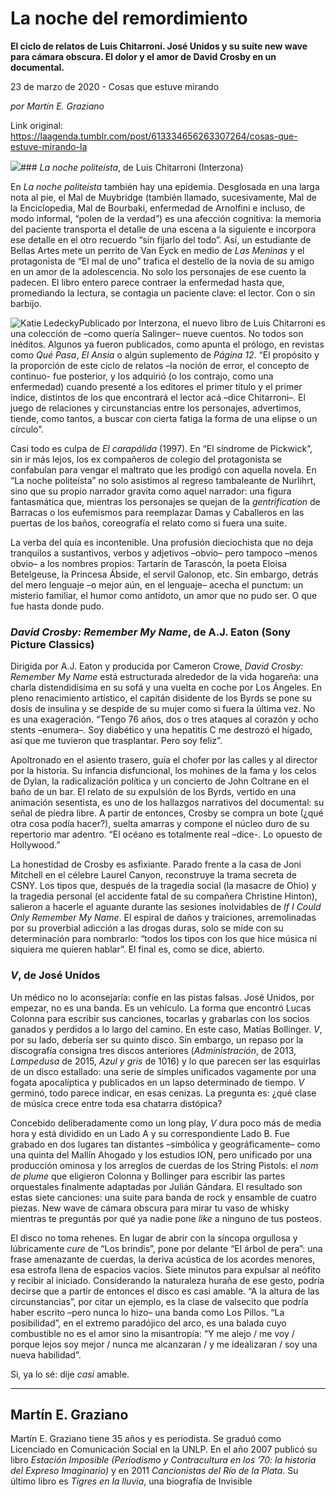 # La noche del remordimiento

**El ciclo de relatos de Luis Chitarroni. José Unidos y su suite new wave para cámara obscura. El dolor y el amor de David Crosby en un documental.**

23 de marzo de 2020 - Cosas que estuve mirando

_por Martín E. Graziano_

Link original: https://laagenda.tumblr.com/post/613334656263307264/cosas-que-estuve-mirando-la

![](https://64.media.tumblr.com/14f573ffc68b9b0d6680a3bf40ebc339/beb80a294bbda0d9-1d/s500x750/7d9437310fea85b8a2ea79b3ee97af03f7ba7076.jpg)### *La noche politeísta*, de Luis Chitarroni (Interzona)

En *La noche politeísta* también hay una epidemia. Desglosada en una larga nota al pie, el Mal de Muybridge (también llamado, sucesivamente, Mal de la Enciclopedia, Mal de Bourbaki, enfermedad de Arnolfini e incluso, de modo informal, “polen de la verdad”) es una afección cognitiva: la memoria del paciente transporta el detalle de una escena a la siguiente e incorpora ese detalle en el otro recuerdo “sin fijarlo del todo”. Así, un estudiante de Bellas Artes mete un perrito de Van Eyck en medio de *Las Meninas* y el protagonista de “El mal de uno” trafica el destello de la novia de su amigo en un amor de la adolescencia. No solo los personajes de ese cuento la padecen. El libro entero parece contraer la enfermedad hasta que, promediando la lectura, se contagia un paciente clave: el lector. Con o sin barbijo. 

![Katie Ledecky](https://64.media.tumblr.com/40fbb9b1d20da4342f827a4b1a837b8e/beb80a294bbda0d9-92/s400x600/b01be43623d0c9385ef8750ca2a395cb55f4aa9f.jpg)Publicado por Interzona, el nuevo libro de Luis Chitarroni es una colección de –como quería Salinger– nueve cuentos. No todos son inéditos. Algunos ya fueron publicados, como apunta el prólogo, en revistas como *Qué Pasa*, *El Ansia* o algún suplemento de *Página 12*. “El propósito y la proporción de este ciclo de relatos –la noción de error, el concepto de continuo- fue posterior, y los adquirió (o los contrajo, como una enfermedad) cuando presenté a los editores el primer título y el primer índice, distintos de los que encontrará el lector acá –dice Chitarroni–. El juego de relaciones y circunstancias entre los personajes, advertimos, tiende, como tantos, a buscar con cierta fatiga la forma de una elipse o un círculo”.

Casi todo es culpa de *El carapálida* (1997). En “El síndrome de Pickwick”, sin ir más lejos, los ex compañeros de colegio del protagonista se confabulan para vengar el maltrato que les prodigó con aquella novela. En “La noche politeísta” no solo asistimos al regreso tambaleante de Nurlihrt, sino que su propio narrador gravita como aquel narrador: una figura fantasmática que, mientras los personajes se quejan de la *gentrification* de Barracas o los eufemismos para reemplazar Damas y Caballeros en las puertas de los baños, coreografía el relato como si fuera una suite. 

La verba del quía es incontenible. Una profusión dieciochista que no deja tranquilos a sustantivos, verbos y adjetivos –obvio– pero tampoco –menos obvio– a los nombres propios: Tartarín de Tarascón, la poeta Eloisa Betelgeuse, la Princesa Ábside, el servil Galonop, etc. Sin embargo, detrás del mero lenguaje –o mejor aún, en el lenguaje– acecha el punctum: un misterio familiar, el humor como antídoto, un amor que no pudo ser. O que fue hasta donde pudo.

### *David Crosby: Remember My Name*, de A.J. Eaton (Sony Picture Classics)

Dirigida por A.J. Eaton y producida por Cameron Crowe, *David Crosby: Remember My Name* está estructurada alrededor de la vida hogareña: una charla distendidísima en su sofá y una vuelta en coche por Los Ángeles. En pleno renacimiento artístico, el capitán disidente de los Byrds se pone su dosis de insulina y se despide de su mujer como si fuera la última vez. No es una exageración. “Tengo 76 años, dos o tres ataques al corazón y ocho stents –enumera–. Soy diabético y una hepatitis C me destrozó el hígado, así que me tuvieron que trasplantar. Pero soy feliz”. 

Apoltronado en el asiento trasero, guía el chofer por las calles y al director por la historia. Su infancia disfuncional, los mohines de la fama y los celos de Dylan, la radicalización política y un concierto de John Coltrane en el baño de un bar. El relato de su expulsión de los Byrds, vertido en una animación sesentista, es uno de los hallazgos narrativos del documental: su señal de piedra libre. A partir de entonces, Crosby se compra un bote (¿qué otra cosa podía hacer?), suelta amarras y compone el núcleo duro de su repertorio mar adentro. “El océano es totalmente real –dice-. Lo opuesto de Hollywood.”

La honestidad de Crosby es asfixiante. Parado frente a la casa de Joni Mitchell en el célebre Laurel Canyon, reconstruye la trama secreta de CSNY. Los tipos que, después de la tragedia social (la masacre de Ohio) y la tragedia personal (el accidente fatal de su compañera Christine Hinton), salieron a hacerle el aguante durante las sesiones inolvidables de *If I Could Only Remember My Name*. El espiral de daños y traiciones, arremolinadas por su proverbial adicción a las drogas duras, solo se mide con su determinación para nombrarlo: “todos los tipos con los que hice música ni siquiera me quieren hablar”. El final es, como se dice, abierto.

### *V*, de José Unidos

Un médico no lo aconsejaría: confíe en las pistas falsas. José Unidos, por empezar, no es una banda. Es un vehículo. La forma que encontró Lucas Colonna para escribir sus canciones, tocarlas y grabarlas con los socios ganados y perdidos a lo largo del camino. En este caso, Matías Bollinger. *V*, por su lado, debería ser su quinto disco. Sin embargo, un repaso por la discografía consigna tres discos anteriores (*Administración*, de 2013, *Lampedusa* de 2015, *Azul y gris* de 1016) y lo que parecen ser las esquirlas de un disco estallado: una serie de simples unificados vagamente por una fogata apocalíptica y publicados en un lapso determinado de tiempo. *V* germinó, todo parece indicar, en esas cenizas. La pregunta es: ¿qué clase de música crece entre toda esa chatarra distópica? 

Concebido deliberadamente como un long play, *V* dura poco más de media hora y está dividido en un Lado A y su correspondiente Lado B. Fue grabado en dos lugares tan distantes –simbólica y geográficamente– como una quinta del Mallín Ahogado y los estudios ION, pero unificado por una producción ominosa y los arreglos de cuerdas de los String Pistols: el *nom de plume* que eligieron Colonna y Bollinger para escribir las partes orquestales finalmente adaptadas por Julián Gándara. El resultado son estas siete canciones: una suite para banda de rock y ensamble de cuatro piezas. New wave de cámara obscura para mirar tu vaso de whisky mientras te preguntás por qué ya nadie pone *like* a ninguno de tus posteos. 

El disco no toma rehenes. En lugar de abrir con la síncopa orgullosa y lúbricamente *cure* de “Los brindis”, pone por delante “El árbol de pera”: una frase amenazante de cuerdas, la deriva acústica de los acordes menores, esa estrofa llena de espacios vacíos. Siete minutos para expulsar al neófito y recibir al iniciado. Considerando la naturaleza huraña de ese gesto, podría decirse que a partir de entonces el disco es casi amable. “A la altura de las circunstancias”, por citar un ejemplo, es la clase de valsecito que podría haber escrito –pero nunca lo hizo– una banda como Los Pillos. “La posibilidad”, en el extremo paradójico del arco, es una balada cuyo combustible no es el amor sino la misantropía: “Y me alejo / me voy / porque lejos soy mejor / nunca me alcanzaran / y me idealizaran / soy una nueva habilidad”. 

Si, ya lo sé: dije *casi* amable.

  




---

 Martín E. Graziano
-------------------

 Martín E. Graziano tiene 35 años y es periodista. Se graduó como Licenciado en Comunicación Social en la UNLP. En el año 2007 publicó su libro *Estación Imposible (Periodismo y Contracultura en los ’70: la historia del Expreso Imaginario)* y en 2011 *Cancionistas del Río de la Plata*. Su último libro es *Tigres en la lluvia*, una biografía de Invisible

